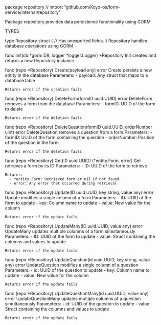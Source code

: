 package repository // import "github.com/Koyo-os/form-service/internal/repository"

Package repository provides data persistence functionality using GORM

TYPES

type Repository struct {
        // Has unexported fields.
}
    Repository handles database operations using GORM

func Init(db *gorm.DB, logger *logger.Logger) *Repository
    Init creates and returns a new Repository instance

func (repo *Repository) Create(payload any) error
    Create persists a new entity in the database Parameters:
      - payload: Any struct that maps to a database table

    Returns error if the creation fails

func (repo *Repository) DeleteForm(formID uuid.UUID) error
    DeleteForm removes a form from the database Parameters:
      - formID: UUID of the form to delete

    Returns error if the deletion fails

func (repo *Repository) DeleteQuestion(formID uuid.UUID, orderNumber uint) error
    DeleteQuestion removes a question from a form Parameters:
      - formID: UUID of the form containing the question
      - orderNumber: Position of the question in the form

    Returns error if the deletion fails

func (repo *Repository) Get(ID uuid.UUID) (*entity.Form, error)
    Get retrieves a form by its ID Parameters:
      - ID: UUID of the form to retrieve

    Returns:
      - *entity.Form: Retrieved form or nil if not found
      - error: Any error that occurred during retrieval

func (repo *Repository) Update(ID uuid.UUID, key string, value any) error
    Update modifies a single column of a form Parameters:
      - ID: UUID of the form to update
      - key: Column name to update
      - value: New value for the column

    Returns error if the update fails

func (repo *Repository) UpdateMany(ID uuid.UUID, value any) error
    UpdateMany updates multiple columns of a form simultaneously Parameters:
      - ID: UUID of the form to update
      - value: Struct containing the columns and values to update

    Returns error if the update fails

func (repo *Repository) UpdateQuestion(id uuid.UUID, key string, value any) error
    UpdateQuestion modifies a single column of a question Parameters:
      - id: UUID of the question to update
      - key: Column name to update
      - value: New value for the column

    Returns error if the update fails

func (repo *Repository) UpdateQuestionMany(id uuid.UUID, value any) error
    UpdateQuestionMany updates multiple columns of a question simultaneously
    Parameters:
      - id: UUID of the question to update
      - value: Struct containing the columns and values to update

    Returns error if the update fails